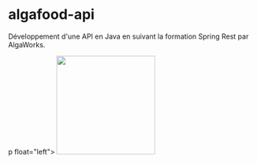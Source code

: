 # algafood-api
Développement d'une API en Java en suivant la formation Spring Rest par AlgaWorks.

p float="left">
<img src="https://assets.algaworks.com/static/images/logo-algaworks-vertical-160x160.png" width="200" />
</p>

